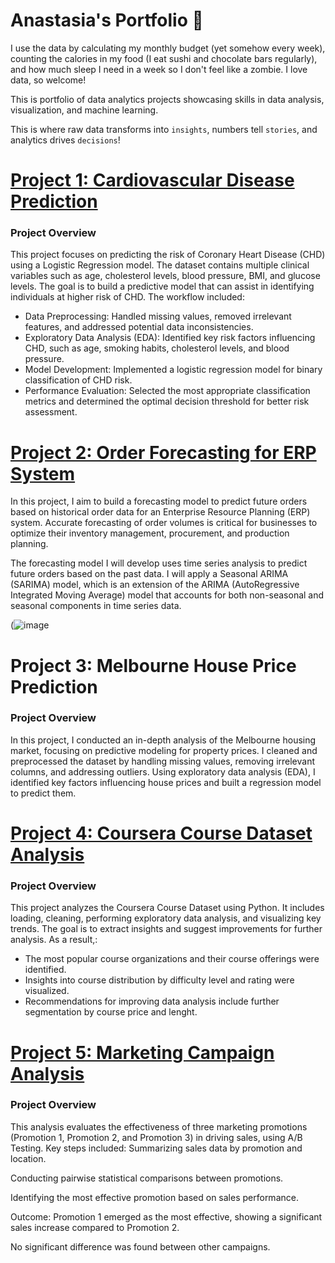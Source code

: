 # Anastasia's Portfolio 🎢
I use the data by calculating my monthly budget (yet somehow every week), counting the calories in my food (I eat sushi and chocolate bars regularly), and how much sleep I need in a week so I don't feel like a zombie. I love data, so welcome!

This is portfolio of data analytics projects showcasing skills in data analysis, visualization, and machine learning.

This is where raw data transforms into `insights`, numbers tell `stories`, and analytics drives `decisions`! 

# [Project 1: Cardiovascular Disease Prediction](https://github.com/TuringCollegeSubmissions/aivanc-PYDA.4.4)

### Project Overview
This project focuses on predicting the risk of Coronary Heart Disease (CHD) using a Logistic Regression model. The dataset contains multiple clinical variables such as age, cholesterol levels, blood pressure, BMI, and glucose levels. The goal is to build a predictive model that can assist in identifying individuals at higher risk of CHD.
The workflow included:
* Data Preprocessing: Handled missing values, removed irrelevant features, and addressed potential data inconsistencies.
* Exploratory Data Analysis (EDA): Identified key risk factors influencing CHD, such as age, smoking habits, cholesterol levels, and blood pressure.
* Model Development: Implemented a logistic regression model for binary classification of CHD risk.
* Performance Evaluation: Selected the most appropriate classification metrics and determined the optimal decision threshold for better risk assessment.

# [Project 2: Order Forecasting for ERP System]()
In this project, I aim to build a forecasting model to predict future orders based on historical order data for an Enterprise Resource Planning (ERP) system. Accurate forecasting of order volumes is critical for businesses to optimize their inventory management, procurement, and production planning.

The forecasting model I will develop uses time series analysis to predict future orders based on the past data. I will apply a Seasonal ARIMA (SARIMA) model, which is an extension of the ARIMA (AutoRegressive Integrated Moving Average) model that accounts for both non-seasonal and seasonal components in time series data.

(![image](https://github.com/user-attachments/assets/6fe52ea4-4ba2-4600-840d-51dc4df9e067)


# Project 3: Melbourne House Price Prediction
### Project Overview
In this project, I conducted an in-depth analysis of the Melbourne housing market, focusing on predictive modeling for property prices. I cleaned and preprocessed the dataset by handling missing values, removing irrelevant columns, and addressing outliers. Using exploratory data analysis (EDA), I identified key factors influencing house prices and built a regression model to predict them.

# [Project 4: Coursera Course Dataset Analysis](https://github.com/TuringCollegeSubmissions/aivanc-PYDA.3.5)
### Project Overview
This project analyzes the Coursera Course Dataset using Python. It includes loading, cleaning, performing exploratory data analysis, and visualizing key trends. The goal is to extract insights and suggest improvements for further analysis.
As a result,:
* The most popular course organizations and their course offerings were identified.
* Insights into course distribution by difficulty level and rating were visualized.
* Recommendations for improving data analysis include further segmentation by course price and lenght.

# [Project 5: Marketing Campaign Analysis](https://docs.google.com/spreadsheets/d/1pc6ISz6b9Y7QaQ60OowUrMy310eFiqQHEpfmhmeuTpM/edit?gid=0#gid=0)
### Project Overview
This analysis evaluates the effectiveness of three marketing promotions (Promotion 1, Promotion 2, and Promotion 3) in driving sales, using A/B Testing.
Key steps included:
Summarizing sales data by promotion and location.

Conducting pairwise statistical comparisons between promotions.

Identifying the most effective promotion based on sales performance.

Outcome:
Promotion 1 emerged as the most effective, showing a significant sales increase compared to Promotion 2.

No significant difference was found between other campaigns.
